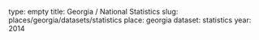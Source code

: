 type: empty
title: Georgia / National Statistics
slug: places/georgia/datasets/statistics
place: georgia
dataset: statistics
year: 2014
